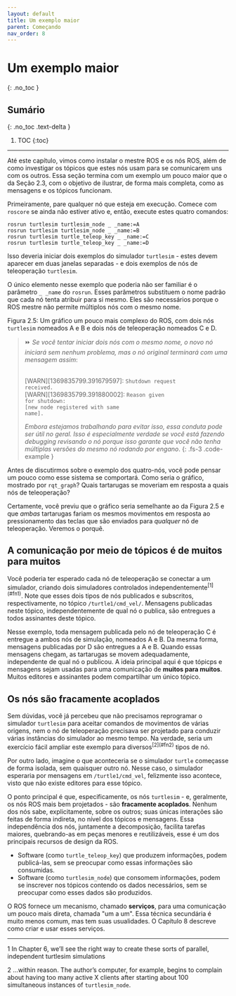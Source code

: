 ```yaml
---
layout: default
title: Um exemplo maior
parent: Começando
nav_order: 8
---
```


# Um exemplo maior
{: .no_toc }


## Sumário
{: .no_toc .text-delta }

1. TOC
{:toc}

---


<p>Até este capítulo, vimos como instalar o mestre ROS e os nós ROS, além de como investigar os tópicos que estes nós usam para se comunicarem uns com os outros. Essa seção termina com um exemplo um pouco maior que o da Seção 2.3, com o objetivo de ilustrar, de forma mais completa, como as mensagens e os tópicos funcionam.</p>
<p>Primeiramente, pare qualquer nó que esteja em execução. Comece com <code>roscore</code> se ainda não estiver ativo e, então, execute estes quatro comandos:</p>

```
rosrun turtlesim turtlesim_node _ _name:=A
rosrun turtlesim turtlesim_node _ _name:=B
rosrun turtlesim turtle_teleop_key _ _name:=C
rosrun turtlesim turtle_teleop_key _ _name:=D
```

<p>Isso deveria iniciar dois exemplos do simulador <code>turtlesim</code> -  estes devem aparecer em duas janelas separadas - e dois exemplos de nós de teleoperação <code>turtlesim</code>.</p>

O único elemento nesse exemplo que poderia não ser familiar é o parâmetro <code>_ _name</code> do <code>rosrun</code>. Esses parâmetros substituem o nome padrão que cada nó tenta atribuir para si mesmo. Eles são necessários porque o ROS mestre não permite múltiplos nós com o mesmo nome.



Figura 2.5: Um gráfico um pouco mais complexo do ROS, com dois nós `turtlesim` nomeados A e B e dois nós de teleoperação nomeados C e D.

> ⏩ *Se você tentar iniciar dois nós com o mesmo nome, o novo nó iniciará sem nenhum problema, mas o nó original terminará com uma mensagem assim*:
>
> <br>[WARN][1369835799.391679597]: <code>Shutdown request received.</code>
> <br>[WARN][1369835799.391880002]: <code>Reason given for shutdown:</code>
> </br><code>[new node registered with same name].</code>
>
> *Embora estejamos trabalhando para evitar isso, essa conduta pode ser útil no geral. Isso é especialmente verdade se você está fazendo debugging revisando o nó porque isso garante que você não tenha múltiplas versões do mesmo nó rodando por engano*.
{: .fs-3 .code-example }

Antes de discutirmos sobre o exemplo dos quatro-nós, você pode pensar um pouco como esse sistema se comportará. Como seria o gráfico, mostrado por <code>rqt_graph</code>? Quais tartarugas se moveriam em resposta a quais nós de teleoperação?

Certamente, você previu que o gráfico seria semelhante ao da Figura 2.5 e que *ambas* tartarugas fariam os mesmos movimentos em resposta ao pressionamento das teclas que são enviados para *qualquer* nó de teleoperação. Veremos o porquê.

## A comunicação por meio de tópicos é de muitos para muitos

<p>Você poderia ter esperado cada nó de teleoperação se conectar a um simulador, criando dois simuladores controlados independentemente<sup>[1](#fn1)</sup>. Note que esses dois tipos de nós publicados e subscritos, respectivamente, no tópico <code>/turtle1/cmd_vel/</code>. Mensagens publicadas neste tópico, independentemente de qual nó o publica, são entregues a todos assinantes deste tópico.</p>

Nesse exemplo, toda mensagem publicada pelo nó de teleoperação C é entregue a ambos nós de simulação, nomeados A e B. Da mesma forma, mensagens publicadas por D são entregues a A e B. Quando essas mensagens chegam, as tartarugas se movem adequadamente, independente de qual nó o publicou. A ideia principal aqui é que tópicps e mensagens sejam usadas para uma comunicação de **muitos para muitos**. Muitos editores e assinantes podem compartilhar um único tópico.

## Os nós são fracamente acoplados
<p>Sem dúvidas, você já percebeu que não precisamos reprogramar o simulador <code>turtlesim</code> para aceitar comandos de movimentos de várias origens, nem o nó de teleoperação precisava ser projetado para conduzir várias instâncias do simulador ao mesmo tempo. Na verdade, seria um exercício fácil ampliar este exemplo para diversos<sup>[2](#fn2)</sup> tipos de nó.</p>

Por outro lado, imagine o que aconteceria se o simulador <code>turtle</code> começasse de forma isolada, sem quaisquer outro nó. Nesse caso, o simulador esperaria por mensagens em <code>/turtle1/cmd_vel</code>, felizmente isso acontece, visto que não existe editores para esse tópico.

O ponto principal é que, especificamente, os nós <code>turtlesim</code> - e, geralmente, os nós ROS mais bem projetados - são **fracamente acoplados**. Nenhum dos nós sabe, explicitamente, sobre os outros; suas únicas interações são feitas de forma indireta, no nível dos tópicos e mensagens. Essa independência dos nós, juntamente a decomposição, facilita tarefas maiores, quebrando-as em peças menores e reutilizáveis, esse é um dos principais recursos de design da ROS.

- Software (como <code>turtle_teleop_key</code>) que produzem informações, podem publicá-las, sem se preocupar como essas informações são consumidas.
- Software (como <code>turtlesim_node</code>) que consomem informações, podem se inscrever nos tópicos contendo os dados necessários, sem se preocupar como esses dados são produzidos.

O ROS fornece um mecanismo, chamado **serviços**, para uma comunicação um pouco mais direta, chamada "um a um". Essa técnica secundária é muito menos comum, mas tem suas usualidades. O Capítulo 8 descreve como criar e usar esses serviços.

____
<a name="fn1">1</a> In Chapter 6, we’ll see the right way to create these sorts of parallel, independent turtlesim simulations

<a name="fn2">2</a> ...within reason. The author’s computer, for example, begins to complain about having too many active X clients after starting about 100 simultaneous instances of <code>turtlesim_node</code>.

